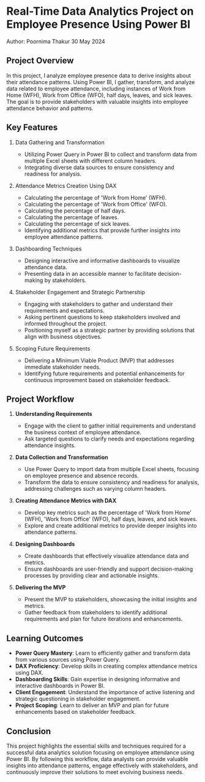 # Real-Time Data Analytics Project on Employee Presence Using Power BI

Author: Poornima Thakur 30 May 2024

## Project Overview

In this project, I analyze employee presence data to derive insights about their attendance patterns. Using Power BI, I gather, transform, and analyze data related to employee attendance, 
including instances of Work from Home (WFH), Work from Office (WFO), half days, leaves, and sick leaves. The goal is to provide stakeholders with valuable insights into employee attendance behavior and patterns.

## Key Features

1. Data Gathering and Transformation
   - Utilizing Power Query in Power BI to collect and transform data from multiple Excel sheets with different column headers.
   - Integrating diverse data sources to ensure consistency and readiness for analysis.

2. Attendance Metrics Creation Using DAX
   - Calculating the percentage of 'Work from Home' (WFH).
   - Calculating the percentage of 'Work from Office' (WFO).
   - Calculating the percentage of half days.
   - Calculating the percentage of leaves.
   - Calculating the percentage of sick leaves.
   - Identifying additional metrics that provide further insights into employee attendance patterns.

3. Dashboarding Techniques
   - Designing interactive and informative dashboards to visualize attendance data.
   - Presenting data in an accessible manner to facilitate decision-making by stakeholders.

4. Stakeholder Engagement and Strategic Partnership
   - Engaging with stakeholders to gather and understand their requirements and expectations.
   - Asking pertinent questions to keep stakeholders involved and informed throughout the project.
   - Positioning myself as a strategic partner by providing solutions that align with business objectives.

5. Scoping Future Requirements
   - Delivering a Minimum Viable Product (MVP) that addresses immediate stakeholder needs.
   - Identifying future requirements and potential enhancements for continuous improvement based on stakeholder feedback.

## Project Workflow

1. **Understanding Requirements**
   - Engage with the client to gather initial requirements and understand the business context of employee attendance.
   - Ask targeted questions to clarify needs and expectations regarding attendance insights.

2. **Data Collection and Transformation**
   - Use Power Query to import data from multiple Excel sheets, focusing on employee presence and absence records.
   - Transform the data to ensure consistency and readiness for analysis, addressing challenges such as varying column headers.

3. **Creating Attendance Metrics with DAX**
   - Develop key metrics such as the percentage of 'Work from Home' (WFH), 'Work from Office' (WFO), half days, leaves, and sick leaves.
   - Explore and create additional metrics to provide deeper insights into attendance patterns.

4. **Designing Dashboards**
   - Create dashboards that effectively visualize attendance data and metrics.
   - Ensure dashboards are user-friendly and support decision-making processes by providing clear and actionable insights.

5. **Delivering the MVP**
   - Present the MVP to stakeholders, showcasing the initial insights and metrics.
   - Gather feedback from stakeholders to identify additional requirements and plan for future iterations and enhancements.

## Learning Outcomes

- **Power Query Mastery**: Learn to efficiently gather and transform data from various sources using Power Query.
- **DAX Proficiency**: Develop skills in creating complex attendance metrics using DAX.
- **Dashboarding Skills**: Gain expertise in designing informative and interactive dashboards in Power BI.
- **Client Engagement**: Understand the importance of active listening and strategic questioning in stakeholder engagement.
- **Project Scoping**: Learn to deliver an MVP and plan for future enhancements based on stakeholder feedback.

## Conclusion

This project highlights the essential skills and techniques required for a successful data analytics solution focusing on employee attendance using Power BI. By following this workflow, data analysts can
provide valuable insights into attendance patterns, engage effectively with stakeholders, and continuously improve their solutions to meet evolving business needs.
